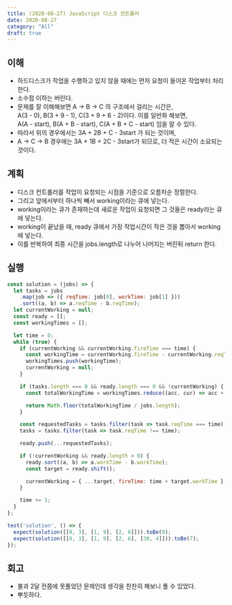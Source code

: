 ```yaml
---
title: (2020-08-27) JavaScript 디스크 컨트롤러
date: 2020-08-27
category: "All"
draft: true
---
```


## 이해

- 하드디스크가 작업을 수행하고 있지 않을 때에는 먼저 요청이 들어온 작업부터 처리한다.
- 소수점 이하는 버린다.
- 문제를 잘 이해해보면 A -> B -> C 의 구조에서 걸리는 시간은,  
  A(3 - 0), B(3 + 9 - 1), C(3 + 9 + 6 - 2)이다. 이를 일반화 해보면,  
  A(A - start), B(A + B - start), C(A + B + C - start) 임을 알 수 있다.
- 따라서 위의 경우에서는 3A + 2B + C - 3start 가 되는 것이며,
- A -> C -> B 경우에는 3A + 1B + 2C - 3start가 되므로, 더 적은 시간이 소요되는 것이다.

## 계획

- 디스크 컨트롤러를 작업이 요청되는 시점을 기준으로 오름차순 정렬한다.
- 그리고 앞에서부터 하나씩 빼서 working이라는 큐에 넣는다.
- working이라는 큐가 존재하는데 새로운 작업이 요청되면 그 것들은 ready라는 큐에 넣는다.
- working이 끝났을 때, ready 큐에서 가장 작업시간이 작은 것을 뽑아서 working에 넣는다.
- 이를 반복하여 최종 시간을 jobs.length로 나누어 나머지는 버린뒤 return 한다.

## 실행

```javascript
const solution = (jobs) => {
  let tasks = jobs
    .map(job => ({ reqTime: job[0], workTime: job[1] }))
    .sort((a, b) => a.reqTime - b.reqTime);
  let currentWorking = null;
  const ready = [];
  const workingTimes = [];

  let time = 0;
  while (true) {
    if (currentWorking && currentWorking.fireTime === time) {
      const workingTime = currentWorking.fireTime - currentWorking.reqTime;
      workingTimes.push(workingTime);
      currentWorking = null;
    }

    if (tasks.length === 0 && ready.length === 0 && !currentWorking) {
      const totalWorkingTime = workingTimes.reduce((acc, cur) => acc + cur, 0);

      return Math.floor(totalWorkingTime / jobs.length);
    }

    const requestedTasks = tasks.filter(task => task.reqTime === time);
    tasks = tasks.filter(task => task.reqTime !== time);

    ready.push(...requestedTasks);

    if (!currentWorking && ready.length > 0) {
      ready.sort((a, b) => a.workTime - b.workTime);
      const target = ready.shift();

      currentWorking = { ...target, fireTime: time + target.workTime };
    }

    time += 1;
  }
};

test('solution', () => {
  expect(solution([[0, 3], [1, 9], [2, 6]])).toBe(9);
  expect(solution([[0, 3], [1, 9], [2, 6], [30, 4]])).toBe(7);
});
```

## 회고

- 불과 2달 전쯤에 못풀었던 문제인데 생각을 찬찬히 해보니 풀 수 있었다.
- 뿌듯하다.
